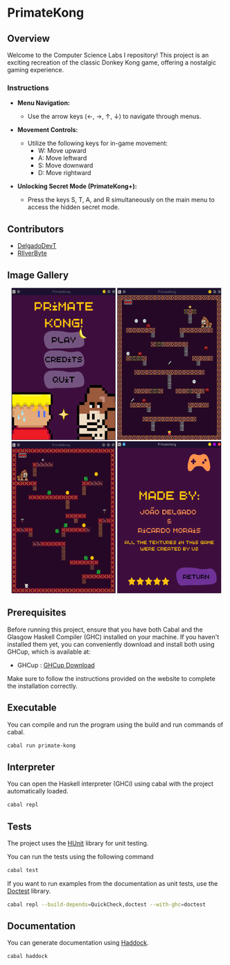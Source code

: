 # PrimateKong

## Overview

Welcome to the Computer Science Labs I repository! This project is an exciting recreation of the classic Donkey Kong game, offering a nostalgic gaming experience.

### Instructions

- **Menu Navigation:**
  - Use the arrow keys (←, →, ↑, ↓) to navigate through menus.

- **Movement Controls:**
  - Utilize the following keys for in-game movement:
    - W: Move upward
    - A: Move leftward
    - S: Move downward
    - D: Move rightward

 - **Unlocking Secret Mode (PrimateKong+):**
   - Press the keys S, T, A, and R simultaneously on the main menu to access the hidden secret mode.
  
## Contributors

* [DelgadoDevT](https://github.com/DelgadoDevT)
* [RIIverByte](https://github.com/RIIverByte)

## Image Gallery

<div align="center">
  <img src="lib/Resources/Screenshots/1.png" alt="s1" width="240" height="350">
  <img src="lib/Resources/Screenshots/2.png" alt="s2" width="240" height="350">
  <img src="lib/Resources/Screenshots/3.png" alt="s3" width="240" height="350">
  <img src="lib/Resources/Screenshots/4.png" alt="s4" width="240" height="350">
  <!-- Add more images as needed -->
</div>

## Prerequisites

Before running this project, ensure that you have both Cabal and the Glasgow Haskell Compiler (GHC) installed on your machine. If you haven't installed them yet, you can conveniently download and install both using GHCup, which is available at: 

- GHCup : [GHCup Download](https://www.haskell.org/ghcup/)

Make sure to follow the instructions provided on the website to complete the installation correctly.

## Executable

You can compile and run the program using the build and run commands of cabal.

```bash
cabal run primate-kong
```

## Interpreter

You can open the Haskell interpreter (GHCi) using cabal with the project automatically loaded.

```bash
cabal repl
```

## Tests

The project uses the [HUnit](https://hackage.haskell.org/package/HUnit) library for unit testing.

You can run the tests using the following command

```bash
cabal test
```

If you want to run examples from the documentation as unit tests, use the [Doctest](https://hackage.haskell.org/package/doctest) library.

```bash
cabal repl --build-depends=QuickCheck,doctest --with-ghc=doctest
```

## Documentation

You can generate documentation using [Haddock](https://haskell-haddock.readthedocs.io/).

```bash
cabal haddock
```
